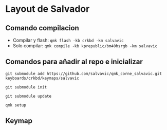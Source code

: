 # Layout de Salvador

## Comando compilacion
- Compilar y flash:
  `qmk flash -kb crkbd -km salvavic`
- Solo compilar:
  `qmk compile -kb kprepublic/bm40hsrgb -km salvavic`

## Comandos para añadir al repo e inicializar
`git submodule add https://github.com/salvavic/qmk_corne_salvavic.git keyboards/crkbd/keymaps/salvavic`

`git submodule init`

`git submodule update`

`qmk setup`

## Keymap
